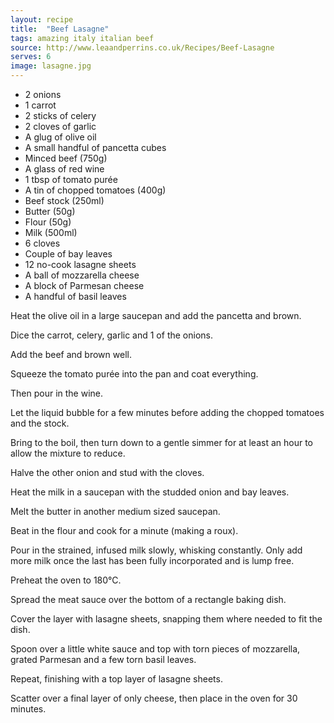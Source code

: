 ```yaml
---
layout: recipe
title:  "Beef Lasagne"
tags: amazing italy italian beef
source: http://www.leaandperrins.co.uk/Recipes/Beef-Lasagne
serves: 6
image: lasagne.jpg
---
```

* 2 onions
* 1 carrot
* 2 sticks of celery
* 2 cloves of garlic
* A glug of olive oil
* A small handful of pancetta cubes
* Minced beef (750g)
* A glass of red wine
* 1 tbsp of tomato purée
* A tin of chopped tomatoes (400g)
* Beef stock (250ml)
* Butter (50g)
* Flour (50g)
* Milk (500ml)
* 6 cloves
* Couple of bay leaves
* 12 no-cook lasagne sheets
* A ball of mozzarella cheese
* A block of Parmesan cheese
* A handful of basil leaves

Heat the olive oil in a large saucepan and add the pancetta and brown.

Dice the carrot, celery, garlic and 1 of the onions.

Add the beef and brown well.

Squeeze the tomato purée into the pan and coat everything.

Then pour in the wine.

Let the liquid bubble for a few minutes before adding the chopped tomatoes and the stock.

Bring to the boil, then turn down to a gentle simmer for at least an hour to allow the mixture to reduce.

Halve the other onion and stud with the cloves.

Heat the milk in a saucepan with the studded onion and bay leaves.

Melt the butter in another medium sized saucepan.

Beat in the flour and cook for a minute (making a roux).

Pour in the strained, infused milk slowly, whisking constantly. Only add more milk once the last has been fully incorporated and is lump free.

Preheat the oven to 180°C.

Spread the meat sauce over the bottom of a rectangle baking dish.

Cover the layer with lasagne sheets, snapping them where needed to fit the dish.

Spoon over a little white sauce and top with torn pieces of mozzarella, grated Parmesan and a few torn basil leaves.

Repeat, finishing with a top layer of lasagne sheets.

Scatter over a final layer of only cheese, then place in the oven for 30 minutes.


